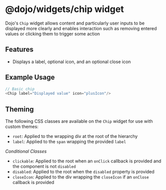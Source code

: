 # @dojo/widgets/chip widget

Dojo's `Chip` widget allows content and particularly user inputs to be displayed more clearly and enables interaction such as removing entered values or clicking them to trigger some action


## Features

- Displays a label, optional icon, and an optional close icon

## Example Usage

```typescript jsx
// Basic chip
<Chip label="Displayed value" icon="plusIcon"/>
```

## Theming

The following CSS classes are available on the `Chip` widget for use with custom themes:

- `root`: Applied to the wrapping div at the root of the hierarchy
- `label`: Applied to the `span` wrapping the provided `label`

*Conditional Classes*

- `clickable`: Applied to the root when an `onClick` callback is provided and the component is not `disabled`
- `disabled`: Applied to the root when the `disabled` property is provided
- `closeIcon`: Applied to the div wrapping the `closeIcon` if an `onClose` callback is provided

